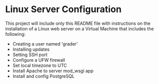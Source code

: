 ﻿# Linux Server Configuration

This project will include only this README file with instructions on the installation of a Linux web server
on a Virtual Machine that includes the following: <br/>

* Creating a user named 'grader'
* Installing updates
* Setting SSH port
* Configure a UFW firewall
* Set local timezone to UTC
* Install Apache to server mod_wsgi app
* Install and config PostgreSQL







